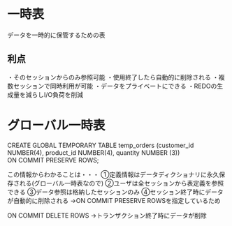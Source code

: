 # 一時表
データを一時的に保管するための表
## 利点
・そのセッションからのみ参照可能
・使用終了したら自動的に削除される
・複数セッションで同時利用が可能
・データをプライベートにできる
・REDOの生成量を減らしI/O負荷を削減






# グローバル一時表

CREATE GLOBAL TEMPORARY TABLE temp_orders (customer_id NUMBER(4), product_id NUMBER(4), quantity NUMBER (3))  
ON COMMIT PRESERVE ROWS;

この情報からわかることは・・・
①定義情報はデータディクショナリに永久保存される(グローバル一時表なので)
②ユーザは全セッションから表定義を参照できる
③データ参照は格納したセッションのみ
④セッション終了時にデータが自動的に削除される
→ON COMMIT PRESERVE ROWSを指定しているため

ON COMMIT DELETE ROWS
→トランザクション終了時にデータが削除